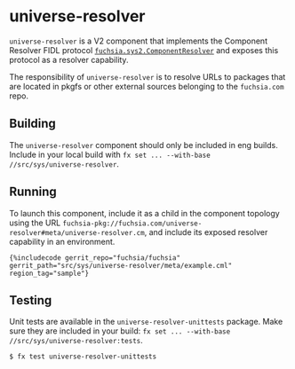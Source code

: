 # universe-resolver

`universe-resolver` is a V2 component that implements the Component Resolver FIDL protocol
[`fuchsia.sys2.ComponentResolver`] and exposes this protocol as a resolver capability.

The responsibility of `universe-resolver` is to resolve URLs to packages that are located
in pkgfs or other external sources belonging to the `fuchsia.com` repo.

## Building

The `universe-resolver` component should only be included in eng builds.
Include in your local build with `fx set ... --with-base //src/sys/universe-resolver`.

## Running

To launch this component, include it as a child in the component topology using the URL
`fuchsia-pkg://fuchsia.com/universe-resolver#meta/universe-resolver.cm`, and include its
exposed resolver capability in an environment.

```json5
{%includecode gerrit_repo="fuchsia/fuchsia" gerrit_path="src/sys/universe-resolver/meta/example.cml" region_tag="sample"}
```

## Testing

Unit tests are available in the `universe-resolver-unittests` package.
Make sure they are included in your build: `fx set ... --with-base //src/sys/universe-resolver:tests`.

```
$ fx test universe-resolver-unittests
```

[`fuchsia.sys2.ComponentResolver`]: ../../../sdk/fidl/fuchsia.sys2/runtime/component_resolver.fidl
